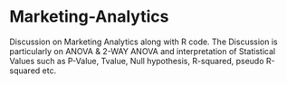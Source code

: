 # Marketing-Analytics
Discussion on Marketing Analytics along with R code. The Discussion is particularly on ANOVA & 2-WAY ANOVA and interpretation of Statistical Values such as P-Value, Tvalue, Null hypothesis, R-squared, pseudo R-squared etc.
